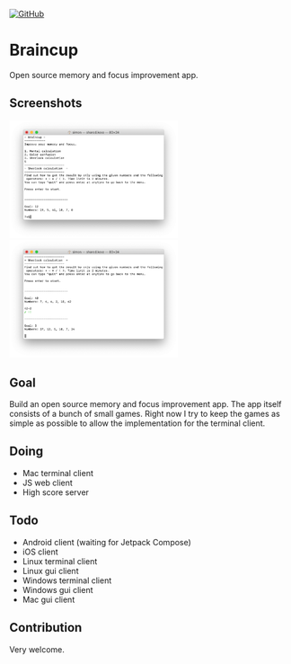 [![GitHub](https://img.shields.io/github/license/SimonSchubert/Braincup.svg)](https://www.apache.org/licenses/LICENSE-2.0)

# Braincup
Open source memory and focus improvement app.

## Screenshots

<img src="https://raw.githubusercontent.com/SimonSchubert/Braincup/master/media/screen_mac_cli_01.png" width="300"> <img src="https://raw.githubusercontent.com/SimonSchubert/Braincup/master/media/screen_mac_cli_02.png" width="300">

## Goal
Build an open source memory and focus improvement app. The app itself consists of a bunch of small games. Right now I try to keep the games as simple as possible to allow the implementation for the terminal client.

## Doing
- Mac terminal client
- JS web client
- High score server

## Todo
- Android client (waiting for Jetpack Compose)
- iOS client
- Linux terminal client
- Linux gui client
- Windows terminal client
- Windows gui client
- Mac gui client

## Contribution
Very welcome.
